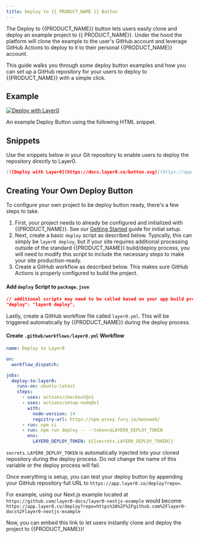 ```yaml
---
title: Deploy to {{ PRODUCT_NAME }} Button
---
```


The Deploy to {{PRODUCT_NAME}} button lets users easily clone and deploy an example project to {{ PRODUCT_NAME}}. Under the hood the platform will clone the example to the user's GitHub account and leverage GitHub Actions to deploy to it to their personal {{PRODUCT_NAME}} account.

This guide walks you through some deploy button examples and how you can set up a GitHub repository for your users to deploy to {{PRODUCT_NAME}} with a simple click.

## Example

[![Deploy with Layer0](/button.svg)](https://app.layer0.co/deploy?repo=https://github.com/layer0-docs/layer0-nextjs-example)

An example Deploy Button using the following HTML snippet.

## Snippets

Use the snippets below in your Git repository to enable users to deploy the repository directly to Layer0.

```markdown
[![Deploy with Layer0](https://docs.layer0.co/button.svg)](https://app.layer0.co/deploy?repo=https://github.com/layer0-docs/layer0-nextjs-example)
```

## Creating Your Own Deploy Button

To configure your own project to be deploy button ready, there's a few steps to take.

1. First, your project needs to already be configured and initialized with {{PRODUCT_NAME}}. See our [Getting Started](getting_started) guide for initial setup.
2. Next, create a basic `deploy` script as described below. Typically, this can simply be `layer0 deploy`, but if your site requires additional processing outside of the standard {{PRODUCT_NAME}} build/deploy process, you will need to modify this script to include the necessary steps to make your site production-ready.
3. Create a GitHub workflow as described below. This makes sure GitHub Actions is properly configured to build the project.

#### Add `deploy` Script to `package.json`

```json
// additional scripts may need to be called based on your app build process
"deploy": "layer0 deploy",
```

Lastly, create a GitHub workflow file called `layer0.yml`. This will be triggered automatically by {{PRODUCT_NAME}} during the deploy process.

#### Create `.github/workflows/layer0.yml` Workflow

```yml
name: Deploy to Layer0

on:
  workflow_dispatch:

jobs:
  deploy-to-layer0:
    runs-on: ubuntu-latest
    steps:
      - uses: actions/checkout@v1
      - uses: actions/setup-node@v1
        with:
          node-version: 14
          registry-url: https://npm-proxy.fury.io/moovweb/
      - run: npm ci
      - run: npm run deploy -- --token=$LAYER0_DEPLOY_TOKEN
        env:
          LAYER0_DEPLOY_TOKEN: ${{secrets.LAYER0_DEPLOY_TOKEN}}
```

`secrets.LAYER0_DEPLOY_TOKEN` is automatically injected into your cloned repository during the deploy process. Do not change the name of this variable or the deploy process will fail.

Once everything is setup, you can test your deploy button by appending your GitHub repository full URL to `https://app.layer0.co/deploy?repo=`.

For example, using our Next.js example located at `https://github.com/layer0-docs/layer0-nextjs-example` would become `https://app.layer0.co/deploy?repo=https%3A%2F%2Fgithub.com%2Flayer0-docs%2Flayer0-nextjs-example`

Now, you can embed this link to let users instantly clone and deploy the project to {{PRODUCT_NAME}}!

